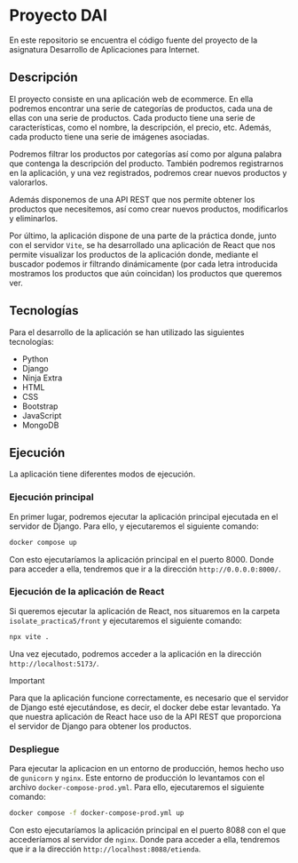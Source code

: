 # Proyecto DAI

En este repositorio se encuentra el código fuente del proyecto de la asignatura Desarrollo de Aplicaciones para Internet.

## Descripción

El proyecto consiste en una aplicación web de ecommerce. En ella podremos encontrar una serie de categorías de productos, cada una de ellas con una serie de productos. Cada producto tiene una serie de características, como el nombre, la descripción, el precio, etc. Además, cada producto tiene una serie de imágenes asociadas.

Podremos filtrar los productos por categorías así como por alguna palabra que contenga la descripción del producto. También podremos registrarnos en la aplicación, y una vez registrados, podremos crear nuevos productos y valorarlos.

Además disponemos de una API REST que nos permite obtener los productos que necesitemos, así como crear nuevos productos, modificarlos y eliminarlos.

Por último, la aplicación dispone de una parte de la práctica donde, junto con el servidor `Vite`, se ha desarrollado una aplicación de React que nos permite visualizar los productos de la aplicación donde, mediante el buscador podemos ir filtrando dinámicamente (por cada letra introducida mostramos los productos que aún coincidan) los productos que queremos ver.

## Tecnologías

Para el desarrollo de la aplicación se han utilizado las siguientes tecnologías:

- Python
- Django
- Ninja Extra
- HTML
- CSS
- Bootstrap
- JavaScript
- MongoDB

## Ejecución

La aplicación tiene diferentes modos de ejecución.

### Ejecución principal

En primer lugar, podremos ejecutar la aplicación principal ejecutada en el servidor de Django. Para ello, y ejecutaremos el siguiente comando:

```bash
docker compose up
```

Con esto ejecutaríamos la aplicación principal en el puerto 8000. Donde para acceder a ella, tendremos que ir a la dirección `http://0.0.0.0:8000/`.

### Ejecución de la aplicación de React

Si queremos ejecutar la aplicación de React, nos situaremos en la carpeta `isolate_practica5/front` y ejecutaremos el siguiente comando:

```bash
npx vite .
```

Una vez ejecutado, podremos acceder a la aplicación en la dirección `http://localhost:5173/`.

> [!IMPORTANT]
> Para que la aplicación funcione correctamente, es necesario que el servidor de Django esté ejecutándose, es decir, el docker debe estar levantado. Ya que nuestra aplicación de React hace uso de la API REST que proporciona el servidor de Django para obtener los productos.

### Despliegue

Para ejecutar la aplicacion en un entorno de producción, hemos hecho uso de `gunicorn` y `nginx`.
Este entorno de producción lo levantamos con el archivo `docker-compose-prod.yml`. Para ello, ejecutaremos el siguiente comando:

```bash
docker compose -f docker-compose-prod.yml up
```

Con esto ejecutaríamos la aplicación principal en el puerto 8088 con el que accederíamos al servidor de `nginx`. Donde para acceder a ella, tendremos que ir a la dirección `http://localhost:8088/etienda`.
